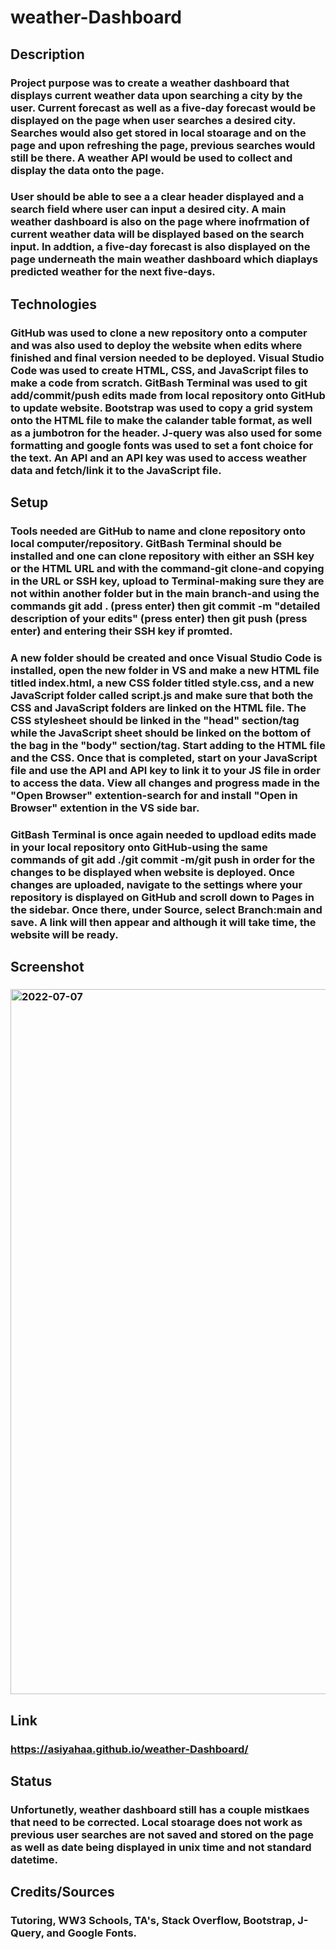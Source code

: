# weather-Dashboard
## Description
### Project purpose was to create a weather dashboard that displays current weather data upon searching a city by the user. Current forecast as well as a five-day forecast would be displayed on the page when user searches a desired city. Searches would also get stored in local stoarage and on the page and upon refreshing the page, previous searches would still be there. A weather API would be used to collect and display the data onto the page.
### User should be able to see a a clear header displayed and a search field where user can input a desired city. A main weather dashboard is also on the page where inofrmation of current weather data will be displayed based on the search input. In addtion, a five-day forecast is also displayed on the page underneath the main weather dashboard which diaplays predicted weather for the next five-days. 
## Technologies
### GitHub was used to clone a new repository onto a computer and was also used to deploy the website when edits where finished and final version needed to be deployed. Visual Studio Code was used to create HTML, CSS, and JavaScript files to make a code from scratch. GitBash Terminal was used to git add/commit/push edits made from local repository onto GitHub to update website. Bootstrap was used to copy a grid system onto the HTML file to make the calander table format, as well as a jumbotron for the header. J-query was also used for some formatting and google fonts was used to set a font choice for the text. An API and an API key was used to access weather data and fetch/link it to the JavaScript file.
## Setup
### Tools needed are GitHub to name and clone repository onto local computer/repository. GitBash Terminal should be installed and one can clone repository with either an SSH key or the HTML URL and with the command-git clone-and copying in the URL or SSH key, upload to Terminal-making sure they are not within another folder but in the main branch-and using the commands git add . (press enter) then git commit -m "detailed description of your edits" (press enter) then git push (press enter) and entering their SSH key if promted. 
### A new folder should be created and once Visual Studio Code is installed, open the new folder in VS and make a new HTML file titled index.html, a new CSS folder titled style.css, and a new JavaScript folder called script.js and make sure that both the CSS and JavaScript folders are linked on the HTML file. The CSS stylesheet should be linked in the "head" section/tag while the JavaScript sheet should be linked on the bottom of the bag in the "body" section/tag. Start adding to the HTML file and the CSS. Once that is completed, start on your JavaScript file and use the API and API key to link it to your JS file in order to access the data. View all changes and progress made in the "Open Browser" extention-search for and install "Open in Browser" extention in the VS side bar. 
### GitBash Terminal is once again needed to updload edits made in your local repository onto GitHub-using the same commands of git add ./git commit -m/git push in order for the changes to be displayed when website is deployed. Once changes are uploaded, navigate to the settings where your repository is displayed on GitHub and scroll down to Pages in the sidebar. Once there, under Source, select Branch:main and save. A link will then appear and although it will take time, the website will be ready.
## Screenshot
### <img width="1128" alt="2022-07-07" src="https://user-images.githubusercontent.com/104933717/177898841-f319afb5-2665-470c-8086-252836f23a13.png">
## Link
### https://asiyahaa.github.io/weather-Dashboard/
## Status 
### Unfortunetly, weather dashboard still has a couple mistkaes that need to be corrected. Local stoarage does not work as previous user searches are not saved and stored on the page as well as date being displayed in unix time and not standard datetime.    
## Credits/Sources 
### Tutoring, WW3 Schools, TA's, Stack Overflow, Bootstrap, J-Query, and Google Fonts.
